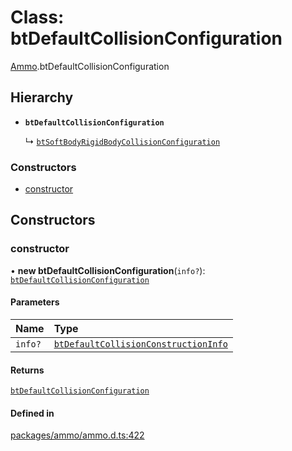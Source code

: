# Class: btDefaultCollisionConfiguration

[Ammo](../modules/Ammo.md).btDefaultCollisionConfiguration

## Hierarchy

- **`btDefaultCollisionConfiguration`**

  ↳ [`btSoftBodyRigidBodyCollisionConfiguration`](Ammo.btSoftBodyRigidBodyCollisionConfiguration.md)

### Constructors

- [constructor](Ammo.btDefaultCollisionConfiguration.md#constructor)

## Constructors

### constructor

• **new btDefaultCollisionConfiguration**(`info?`): [`btDefaultCollisionConfiguration`](Ammo.btDefaultCollisionConfiguration.md)

#### Parameters

| Name | Type |
| :------ | :------ |
| `info?` | [`btDefaultCollisionConstructionInfo`](Ammo.btDefaultCollisionConstructionInfo.md) |

#### Returns

[`btDefaultCollisionConfiguration`](Ammo.btDefaultCollisionConfiguration.md)

#### Defined in

[packages/ammo/ammo.d.ts:422](https://github.com/Orillusion/orillusion/blob/main/packages/ammo/ammo.d.ts#L422)
